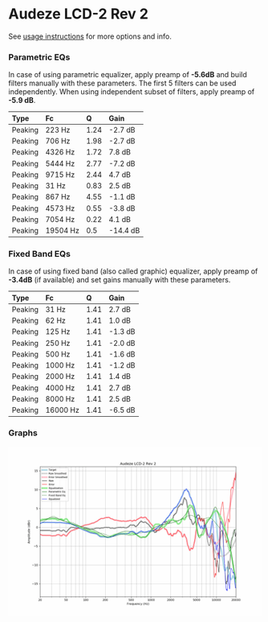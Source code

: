 # Audeze LCD-2 Rev 2
See [usage instructions](https://github.com/jaakkopasanen/AutoEq#usage) for more options and info.

### Parametric EQs
In case of using parametric equalizer, apply preamp of **-5.6dB** and build filters manually
with these parameters. The first 5 filters can be used independently.
When using independent subset of filters, apply preamp of **-5.9 dB**.

| Type    | Fc       |    Q | Gain     |
|:--------|:---------|:-----|:---------|
| Peaking | 223 Hz   | 1.24 | -2.7 dB  |
| Peaking | 706 Hz   | 1.98 | -2.7 dB  |
| Peaking | 4326 Hz  | 1.72 | 7.8 dB   |
| Peaking | 5444 Hz  | 2.77 | -7.2 dB  |
| Peaking | 9715 Hz  | 2.44 | 4.7 dB   |
| Peaking | 31 Hz    | 0.83 | 2.5 dB   |
| Peaking | 867 Hz   | 4.55 | -1.1 dB  |
| Peaking | 4573 Hz  | 0.55 | -3.8 dB  |
| Peaking | 7054 Hz  | 0.22 | 4.1 dB   |
| Peaking | 19504 Hz | 0.5  | -14.4 dB |

### Fixed Band EQs
In case of using fixed band (also called graphic) equalizer, apply preamp of **-3.4dB**
(if available) and set gains manually with these parameters.

| Type    | Fc       |    Q | Gain    |
|:--------|:---------|:-----|:--------|
| Peaking | 31 Hz    | 1.41 | 2.7 dB  |
| Peaking | 62 Hz    | 1.41 | 1.0 dB  |
| Peaking | 125 Hz   | 1.41 | -1.3 dB |
| Peaking | 250 Hz   | 1.41 | -2.0 dB |
| Peaking | 500 Hz   | 1.41 | -1.6 dB |
| Peaking | 1000 Hz  | 1.41 | -1.2 dB |
| Peaking | 2000 Hz  | 1.41 | 1.4 dB  |
| Peaking | 4000 Hz  | 1.41 | 2.7 dB  |
| Peaking | 8000 Hz  | 1.41 | 2.5 dB  |
| Peaking | 16000 Hz | 1.41 | -6.5 dB |

### Graphs
![](./Audeze%20LCD-2%20Rev%202.png)